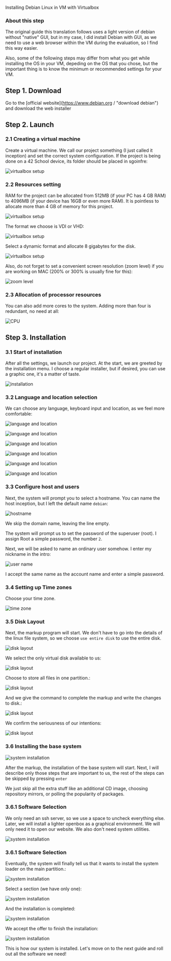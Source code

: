 Installing Debian Linux in VM with Virtualbox 

### About this step

The original guide this translation follows uses a light version of debian without "native" GUI, but in my case, I did install Debian with GUI, as we need to use a web browser within the VM during the evaluation, so I find this way easier. 

Also, some of the following steps may differ from what you get while installing the OS in your VM, depeding on the OS that you chose, but the important thing is to know the minimum or recommended settings for your VM.

## Step 1. Download

Go to the [official website](https://www.debian.org / "download debian") and download the web installer

## Step 2. Launch

### 2.1 Creating a virtual machine

Create a virtual machine. We call our project something (I just called it inception) and set the correct system configuration. If the project is being done on a 42 School device, its folder should be placed in sgoinfre:

![virtualbox setup](media/install_debian/install_step_1.jpeg )

### 2.2 Resources setting

RAM for the project can be allocated from 512MB (if your PC has 4 GB RAM) to 4096MB (if your device has 16GB or even more RAM). It is pointless to allocate more than 4 GB of memory for this project.

![virtualbox setup](media/install_debian/install_step_2.jpeg )

The format we choose is VDI or VHD:

![virtualbox setup](media/install_debian/install_step_3.png)

Select a dynamic format and allocate 8 gigabytes for the disk.

![virtualbox setup](media/install_debian/install_step_4.png)

Also, do not forget to set a convenient screen resolution (zoom level) if you are working on MAC (200% or 300% is usually fine for this):

![zoom level](media/install_debian/install_step_5.png)

### 2.3 Allocation of processor resources

You can also add more cores to the system. Adding more than four is redundant, no need at all:

![CPU](media/install_debian/install_step_6.png)

## Step 3. Installation

### 3.1 Start of installation

After all the settings, we launch our project. At the start, we are greeted by the installation menu. I choose a regular installer, but if desired, you can use a graphic one, it's a matter of taste.

![installation](media/install_debian/install_step_7.png)

### 3.2 Language and location selection

We can choose any language, keyboard input and location, as we feel more comfortable:

![language and location](media/install_debian/install_step_8.png)

![language and location](media/install_debian/install_step_9.png)

![language and location](media/install_debian/install_step_10.png)

![language and location](media/install_debian/install_step_11.png)

![language and location](media/install_debian/install_step_12.png)

![language and location](media/install_debian/install_step_13.png)

### 3.3 Configure host and users

Next, the system will prompt you to select a hostname. You can name the host inception, but I left the default name ``debian``:

![hostname](media/install_debian/install_step_14.png)

We skip the domain name, leaving the line empty.

The system will prompt us to set the password of the superuser (root). I assign Root a simple password, the number `2`.

Next, we will be asked to name an ordinary user somehow. I enter my nickname in the intro:

![user name](media/install_debian/install_step_15.png)

I accept the same name as the account name and enter a simple password.

### 3.4 Setting up Time zones

Choose your time zone.

![time zone](media/install_debian/install_step_16.png)

### 3.5 Disk Layout

Next, the markup program will start. We don't have to go into the details of the linux file system, so we choose ``use entire disk`` to use the entire disk.

![disk layout](media/install_debian/install_step_17.png)

We select the only virtual disk available to us:

![disk layout](media/install_debian/install_step_18.png)

Choose to store all files in one partition.:

![disk layout](media/install_debian/install_step_19.png)

And we give the command to complete the markup and write the changes to disk.:

![disk layout](media/install_debian/install_step_20.png)

We confirm the seriousness of our intentions:

![disk layout](media/install_debian/install_step_21.png)

### 3.6 Installing the base system

![system installation](media/install_debian/install_step_22.png)

After the markup, the installation of the base system will start. Next, I will describe only those steps that are important to us, the rest of the steps can be skipped by pressing `enter`

We just skip all the extra stuff like an additional CD image, choosing repository mirrors, or polling the popularity of packages.

### 3.6.1 Software Selection

We only need an ssh server, so we use a space to uncheck everything else. Later, we will install a lighter openbox as a graphical environment. We will only need it to open our website. We also don't need system utilities.

![system installation](media/install_debian/install_step_23.png)

### 3.6.1 Software Selection

Eventually, the system will finally tell us that it wants to install the system loader on the main partition.:

![system installation](media/install_debian/install_step_24.png)

Select a section (we have only one):

![system installation](media/install_debian/install_step_25.png)

And the installation is completed:

![system installation](media/install_debian/install_step_26.png)

We accept the offer to finish the installation:

![system installation](media/install_debian/install_step_27.png)

This is how our system is installed. Let's move on to the next guide and roll out all the software we need!